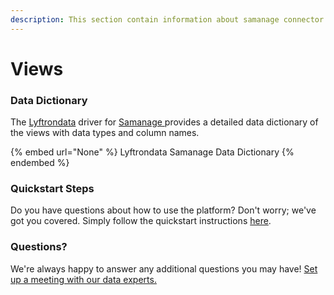 ```yaml
---
description: This section contain information about samanage connector views information
---
```


# Views

### Data Dictionary

The [Lyftrondata](https://www.lyftrondata.com/) driver for [Samanage](None/)[ ](https://www.lyftrondata.com/integration/samanage/)provides a detailed data dictionary of the views with data types and column names.

{% embed url="None" %}
Lyftrondata Samanage Data Dictionary
{% endembed %}

### Quickstart Steps

Do you have questions about how to use the platform? Don't worry; we've got you covered. Simply follow the quickstart instructions [here](../README.md).

### Questions? <a href="#questions" id="questions"></a>

We're always happy to answer any additional questions you may have! [Set up a meeting with our data experts.](https://www.lyftrondata.com/book-a-meeting/)


